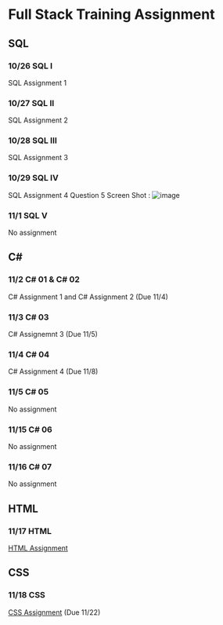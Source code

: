 # Full Stack Training Assignment

## SQL
### 10/26 SQL I
SQL Assignment 1
### 10/27 SQL II
SQL Assignment 2
### 10/28 SQL III
SQL Assignment 3
### 10/29 SQL IV
SQL Assignment 4
Question 5 Screen Shot : ![image](https://user-images.githubusercontent.com/89765880/139485357-29576bfd-3eac-4f2d-ab0d-44f901748f58.png)
### 11/1 SQL V
No assignment

## C\#
### 11/2 C\# 01 & C\# 02
C\# Assignment 1 and C\# Assignment 2 (Due 11/4)
### 11/3 C\# 03
C\# Assignemnt 3 (Due 11/5)
### 11/4 C\# 04
C\# Assignment 4 (Due 11/8)
### 11/5 C\# 05
No assignment
### 11/15 C\# 06
No assignment
### 11/16 C\# 07
No assignment

## HTML
### 11/17 HTML
[HTML Assignment](https://github.com/samcsy0311/AntraFullStackAssignment/tree/master/HTML)

## CSS
### 11/18 CSS
[CSS Assignment](https://github.com/samcsy0311/AntraFullStackAssignment/tree/master/CSS) (Due 11/22)
